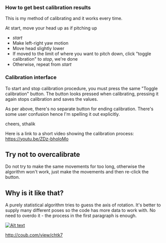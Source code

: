 ### How to get best calibration results

This is my method of calibrating and it works every time.

At start, move your head up as if pitching up

- *start*
- Make left-right yaw motion
- Move head slightly lower
- If moved to the limit of where you want to pitch down, click "toggle calibration" to *stop*, we're done
- Otherwise, repeat from *start*

### Calibration interface

To start and stop calibration procedure, you must press the same "Toggle calibration" button. The button looks pressed when calibrating, pressing it again stops calibration and saves the values.

As per above, there's no separate button for ending calibration. There's some user confusion hence I'm spelling it out explicitly.

cheers, sthalik

Here is a link to a short video showing the calibration process:
https://youtu.be/ZDz-bholoMo

## Try not to overcalibrate
Do not try to make the same movements for too long, otherwise the algorithm won't work, just make the movements and then re-click the button.

## Why is it like that?

A purely statistical algorithm tries to guess the axis of rotation. It's better to supply many different poses so the code has more data to work with. No need to overdo it - the process in the first paragraph is enough.

[![Alt text](https://img.youtube.com/vi/VID/0.jpg)](https://www.youtube.com/watch?v=jo4d0imGThM)



http://coub.com/view/chtk7